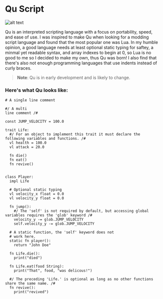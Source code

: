 
# Qu Script
![alt text](https://github.com/GsLogiMaker/qu-script/blob/main/Logo.png?raw=true)

Qu is an interpreted scripting language with a focus on portability, speed, and ease of use. I was inspired to make Qu when looking for a modding script language and found that the most popular one was Lua. In my humble opinion, a good language needs at least optional static typing for saftey, a minmal yet readable syntax, and array indexes to begin at 0, so Lua is no good to me so I decided to make my own, thus Qu was born! I also find that there's also not enough programming languages that use indents instead of curly braces.

> __Note__: Qu is in early development and is likely to change.

### Here's what Qu looks like:
```
# A single line comment

#/ A multi
line comment /#

const JUMP_VELOCITY = 100.0

trait Life:
  #/ For an object to implement this trait it must declare the following variables and functions. /#
  vl health = 100.0
  vl attack = 20.0
  
  fn die()
  fn eat()
  fn revive()
  
  
class Player:
  impl Life
  
  # Optional static typing
  vl velocity_x float = 0.0
  vl velocity_y float = 0.0
  
  fn jump():
    #/ The 'self' is not required by default, but accessing global variables requires the 'glob' keyword /#
    velocity_y -= glob.JUMP_VELOCITY
    self.velocity_y -= glob.JUMP_VELOCITY
  
  # A static function, the 'self' keyword does not
  # work here.
  static fn player():
    return "John Doe"
  
  fn Life.die():
    print("died")

  fn Life.eat(food String):
    print("That", food, "was delicous!")
    
  #/ The preceding 'Life.' is optional as long as no other functions share the same name. /#
  fn revive():
    print("revived")
```
